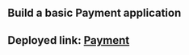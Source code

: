 
## Build a basic Payment application

## Deployed link: [Payment](https://paytm-litee.vercel.app/)
